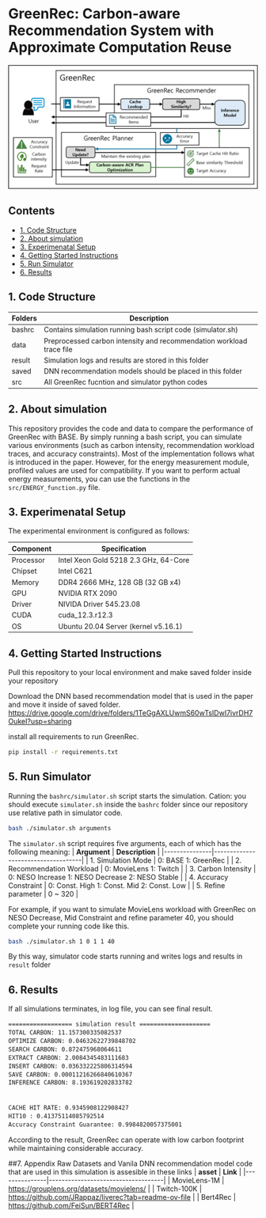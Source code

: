 # GreenRec: Carbon-aware Recommendation System with Approximate Computation Reuse

![Desgin overview of GreenRec](GreenRec.png)


## Contents
- [1. Code Structure](#1-code-structure)
- [2. About simulation](#2-about-simulation)
- [3. Experimenatal Setup](#3-experimenatal-setup)
- [4. Getting Started Instructions](#4-getting-started-instructions)
- [5. Run Simulator](#5-run-simulator)
- [6. Results](#6-results)

## 1. Code Structure
| **Folders** | **Description**                  |
|---------------|------------------------------------|
| bashrc     | Contains simulation running bash script code (simulator.sh) |
| data       | Preprocessed carbon intensity and recommendation workload trace file |
| result        | Simulation logs and results are stored in this folder |
| saved            | DNN recommendation models should be placed in this folder |
| src            | All GreenRec fucntion and simulator python codes |

## 2. About simulation
This repository provides the code and data to compare the performance of GreenRec with BASE. By simply running a bash script, you can simulate various environments (such as carbon intensity, recommendation workload traces, and accuracy constraints). Most of the implementation follows what is introduced in the paper. However, for the energy measurement module, profiled values are used for compatibility. If you want to perform actual energy measurements, you can use the functions in the `src/ENERGY_function.py` file.

## 3. Experimenatal Setup
The experimental environment is configured as follows:

| **Component** | **Specification**                  |
|---------------|------------------------------------|
| Processor     | Intel Xeon Gold 5218 2.3 GHz, 64-Core |
| Chipset       | Intel C621                         |
| Memory        | DDR4 2666 MHz, 128 GB (32 GB x4)  |
| GPU            | NVIDIA RTX 2090 |
| Driver            | NIVIDA Driver 545.23.08 |
| CUDA            | cuda_12.3.r12.3 |
| OS            | Ubuntu 20.04 Server (kernel v5.16.1)|

## 4. Getting Started Instructions
Pull this repository to your local environment and make saved folder inside your repository

Download the DNN based recommendation model that is used in the paper and move it inside of saved folder.
https://drive.google.com/drive/folders/1TeGgAXLUwmS60wTsIDwI7ivrDH7OukeI?usp=sharing

install all requirements to run GreenRec.
```bash
pip install -r requirements.txt
```

## 5. Run Simulator
Running the `bashrc/simulator.sh` script starts the simulation.
Cation: you should execute `simulater.sh` inside the `bashrc` folder since our repository use relative path in simulator code.
```bash
bash ./simulator.sh arguments
```

The `simulator.sh` script requires five arguments, each of which has the following meaning:
| **Argument** | **Description**                  |
|---------------|------------------------------------|
| 1. Simulation Mode     | 0: BASE 1: GreenRec |
| 2. Recommendation Workload       | 0: MovieLens 1: Twitch |
| 3. Carbon Intensity    | 0: NESO Increase 1: NESO Decrease 2: NESO Stable |
| 4. Accuracy Constraint    | 0: Const. High 1: Const. Mid 2: Const. Low |
| 5. Refine parameter    | 0 ~ 320 |

For example, if you want to simulate MovieLens workload with GreenRec on NESO Decrease, Mid Constraint and refine parameter 40, you should complete your running code like this.
```bash
bash ./simulator.sh 1 0 1 1 40
```

By this way, simulator code starts running and writes logs and results in `result` folder

## 6. Results
If all simulations terminates, in log file, you can see final result.

```bash
================== simulation result ====================
TOTAL CARBON: 11.157300335082537
OPTIMIZE CARBON: 0.04632622739848702
SEARCH CARBON: 0.872475968064611
EXTRACT CARBON: 2.0084345483111683
INSERT CARBON: 0.036332225806314594
SAVE CARBON: 0.00011216266840610367
INFERENCE CARBON: 8.193619202833782


CACHE HIT RATE: 0.9345908122908427
HIT10 : 0.41375114085792514
Accuracy Constraint Guarantee: 0.9984820057375001
```
According to the result, GreenRec can operate with low carbon footprint while maintaining considerable accuracy.


##7. Appendix
Raw Datasets and Vanila DNN recommendation model code that are used in this simulation is assesible in these links
| **asset** | **Link**                  |
|---------------|------------------------------------|
| MovieLens-1M     | https://grouplens.org/datasets/movielens/ |
| Twitch-100K  | https://github.com/JRappaz/liverec?tab=readme-ov-file |
| Bert4Rec  | https://github.com/FeiSun/BERT4Rec |
